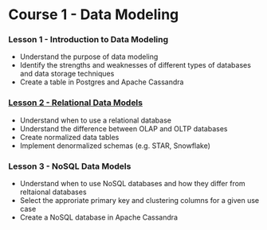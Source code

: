 # Course 1 - Data Modeling 

### Lesson 1 - Introduction to Data Modeling
* Understand the purpose of data modeling
* Identify the strengths and weaknesses of different types of databases and data storage techniques
* Create a table in Postgres and Apache Cassandra

### [Lesson 2 - Relational Data Models](https://github.com/phphoebe/Udacity-Data-Engineering-Nanodegree/tree/master/Course%201-Data%20Modeling/Lesson%202-Relational%20Data%20Models)
* Understand when to use a relational database
* Understand the difference between OLAP and OLTP databases
* Create normalized data tables
* Implement denormalized schemas (e.g. STAR, Snowflake)

### Lesson 3 - NoSQL Data Models
* Understand when to use NoSQL databases and how they differ from reltaional databases
* Select the approriate primary key and clustering columns for a given use case
* Create a NoSQL database in Apache Cassandra
